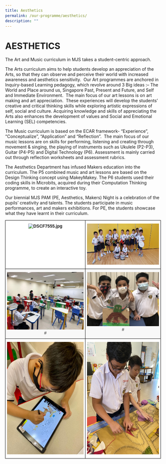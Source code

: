 ```yaml
---
title: Aesthetics
permalink: /our-programme/aesthetics/
description: ""
---
```

# **AESTHETICS**

The Art and Music curriculum in MJS takes a student-centric approach.  
  
The Arts curriculum aims to help students develop an appreciation of the Arts, so that they can observe and perceive their world with increased awareness and aesthetics sensitivity.  Our Art programmes are anchored in Inquiry-based Learning pedagogy, which revolve around 3 Big ideas :– The World and Place around us, Singapore Past, Present and Future, and Self and Immediate Environment.  The main focus of our art lessons is on art making and art appreciation.  These experiences will develop the students’ creative and critical thinking skills while exploring artistic expressions of self, social and culture. Acquiring knowledge and skills of appreciating the Arts also enhances the development of values and Social and Emotional Learning (SEL) competencies.   
  
The Music curriculum is based on the ECAR framework- “Experience”, “Conceptualize”, “Application” and “Reflection”.  The main focus of our music lessons are on skills for performing, listening and creating through movement & singing, the playing of instruments such as Ukulele (P2-P3), Guitar (P4-P5) and Digital Technology (P6). Assessment is mainly carried out through reflection worksheets and assessment rubrics.  
  
The Aesthetics Department has infused Makers education into the curriculum. The P5 combined music and art lessons are based on the Design Thinking concept using MakeyMakey. The P6 students used their coding skills in Microbits, acquired during their Computation Thinking programme, to create an interactive toy.  
  
Our biennial MJS PAM (PE, Aesthetics, Makers) Night is a celebration of the pupils’ creativity and talents. The students participate in music performances, art and makers exhibitions. For PE, the students showcase what they have learnt in their curriculum.


<table style="border-collapse:collapse;border-spacing:0" class="tg"><thead><tr><th style="background-color:#FFF;border-color:black;border-style:solid;border-width:1px;color:#222;font-family:Arial, sans-serif;font-size:14px;font-weight:bold;overflow:hidden;padding:10px 5px;text-align:center;vertical-align:top;word-break:normal"><img src="/images/DSCF7555.jp" alt="DSCF7555.jpg" width="273" height="182"></th><th style="background-color:#FFF;border-color:black;border-style:solid;border-width:1px;color:#222;font-family:Arial, sans-serif;font-size:14px;font-weight:bold;overflow:hidden;padding:10px 5px;text-align:center;vertical-align:top;word-break:normal"><img src="/images/IMG-20200412-WA0019.jpg" alt="IMG-20200412-WA0019.jpg" width="273" height="133"></th></tr></thead><tbody><tr><td style="background-color:#F8F8F8;border-color:black;border-style:solid;border-width:1px;color:#222;font-family:Arial, sans-serif;font-size:14px;overflow:hidden;padding:10px 5px;text-align:center;vertical-align:top;word-break:normal"><img src="/images/JJVQ7767.jpg" alt="JJVQ7767.JPG" width="273"><span style="color:#222;background-color:#F8F8F8"># </span></td><td style="background-color:#F8F8F8;border-color:black;border-style:solid;border-width:1px;color:#222;font-family:Arial, sans-serif;font-size:14px;overflow:hidden;padding:10px 5px;text-align:center;vertical-align:top;word-break:normal"><img src="/images/IMG_4173.jpg" alt="IMG_4173.JPG" width="273"><span style="color:#222;background-color:#F8F8F8"># </span></td></tr><tr><td style="background-color:#FFF;border-color:black;border-style:solid;border-width:1px;color:#222;font-family:Arial, sans-serif;font-size:14px;overflow:hidden;padding:10px 5px;text-align:center;vertical-align:top;word-break:normal"><img src="/images/FDYZ3871.jpg" alt="FDYZ3871.JPG" width="273" height="364"></td><td style="background-color:#FFF;border-color:black;border-style:solid;border-width:1px;color:#222;font-family:Arial, sans-serif;font-size:14px;overflow:hidden;padding:10px 5px;text-align:center;vertical-align:top;word-break:normal"><img src="/images/Working%20together%20on%20a%20collaborative%20artwork.jpg" alt="Working together on a collaborative artwork.jpg" width="273" height="364"></td></tr></tbody></table>